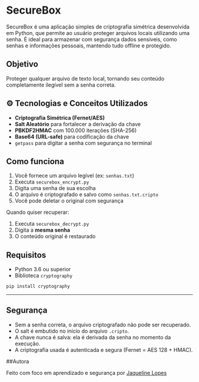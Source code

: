 # SecureBox

SecureBox é uma aplicação simples de criptografia simétrica desenvolvida em Python, que permite ao usuário proteger arquivos locais utilizando uma senha. É ideal para armazenar com segurança dados sensíveis, como senhas e informações pessoais, mantendo tudo offline e protegido.

## Objetivo

Proteger qualquer arquivo de texto local, tornando seu conteúdo completamente ilegível sem a senha correta.

## ⚙️ Tecnologias e Conceitos Utilizados

- **Criptografia Simétrica (Fernet/AES)**
- **Salt Aleatório** para fortalecer a derivação da chave
- **PBKDF2HMAC** com 100.000 iterações (SHA-256)
- **Base64 (URL-safe)** para codificação da chave
- `getpass` para digitar a senha com segurança no terminal

## Como funciona

1. Você fornece um arquivo legível (ex: `senhas.txt`)
2. Executa `securebox_encrypt.py`
3. Digita uma senha de sua escolha
4. O arquivo é criptografado e salvo como `senhas.txt.cripto`
5. Você pode deletar o original com segurança

Quando quiser recuperar:

1. Executa `securebox_decrypt.py`
2. Digita a **mesma senha**
3. O conteúdo original é restaurado

## Requisitos

- Python 3.6 ou superior
- Biblioteca `cryptography`

```bash
pip install cryptography
````

---

## Segurança
* Sem a senha correta, o arquivo criptografado não pode ser recuperado.
* O salt é embutido no início do arquivo `.cripto`.
* A chave nunca é salva: ela é derivada da senha no momento da execução.
* A criptografia usada é autenticada e segura (Fernet = AES 128 + HMAC).


##Autora

Feito com foco em aprendizado e segurança por [Jaqueline Lopes](https://github.com/jaquelopxs)
